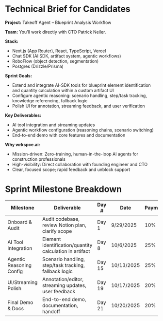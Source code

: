 # Technical Brief for Candidates

**Project:** Takeoff Agent – Blueprint Analysis Workflow

**Team:** You’ll work directly with  CTO Patrick Neiler.

**Stack:**

- Next.js (App Router), React, TypeScript, Vercel
- Chat SDK (AI SDK, artifact system, agentic workflows)
- RoboFlow (object detection, segmentation)
- Postgres (Drizzle/Prisma)

**Sprint Goals:**

- Extend and integrate AI-SDK tools for blueprint element identification and quantity calculation within a custom artifact UI
- Configure agentic reasoning: scenario handling, step/task tracking, knowledge referencing, fallback logic
- Polish UI for annotation, streaming feedback, and user verification

**Key Deliverables:**

- AI tool integration and streaming updates
- Agentic workflow configuration (reasoning chains, scenario switching)
- End-to-end demo with core features and documentation

**Why wrkspce.ai:**

- Mission-driven: Zero-training, human-in-the-loop AI agents for construction professionals
- High-visibility: Direct collaboration with founding engineer and CTO
- Clear, focused scope; rapid feedback and unblock support


# Sprint Milestone Breakdown

| Milestone | Deliverable | Day # | Date | Payment |
| --- | --- | --- | --- | --- |
| Onboard & Audit | Audit codebase, review Notion plan, clarify scope | Day 1 | 9/29/2025 | 10% |
| AI Tool Integration | Element identification/quantity calculation in artifact | Day 8 | 10/6/2025 | 25% |
| Agentic Reasoning Config | Scenario handling, step/task tracking, fallback logic | Day 15 | 10/13/2025 | 25% |
| UI/Streaming Polish | Annotation/editor, streaming updates, user feedback | Day 19 | 10/17/2025 | 20% |
| Final Demo & Docs | End-to-end demo, documentation, handoff | Day 21 | 10/20/2025 | 20% |

